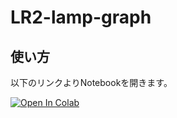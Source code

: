 # LR2-lamp-graph

## 使い方

以下のリンクよりNotebookを開きます。

[![Open In Colab](https://colab.research.google.com/assets/colab-badge.svg)](https://colab.research.google.com/github/ladymade-star/LR2-lamp-graph/blob/main/main.ipynb)

